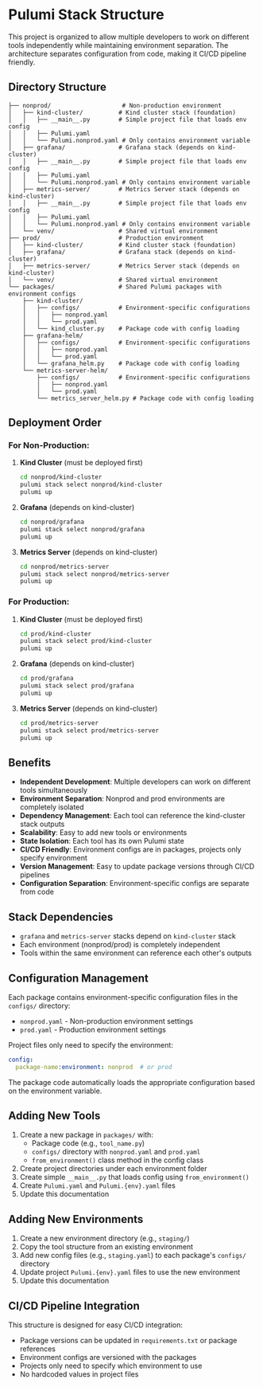 # Pulumi Stack Structure

This project is organized to allow multiple developers to work on different tools independently while maintaining environment separation. The architecture separates configuration from code, making it CI/CD pipeline friendly.

## Directory Structure

```
├── nonprod/                    # Non-production environment
│   ├── kind-cluster/          # Kind cluster stack (foundation)
│   │   ├── __main__.py        # Simple project file that loads env config
│   │   ├── Pulumi.yaml
│   │   └── Pulumi.nonprod.yaml # Only contains environment variable
│   ├── grafana/               # Grafana stack (depends on kind-cluster)
│   │   ├── __main__.py        # Simple project file that loads env config
│   │   ├── Pulumi.yaml
│   │   └── Pulumi.nonprod.yaml # Only contains environment variable
│   ├── metrics-server/        # Metrics Server stack (depends on kind-cluster)
│   │   ├── __main__.py        # Simple project file that loads env config
│   │   ├── Pulumi.yaml
│   │   └── Pulumi.nonprod.yaml # Only contains environment variable
│   └── venv/                  # Shared virtual environment
├── prod/                      # Production environment
│   ├── kind-cluster/          # Kind cluster stack (foundation)
│   ├── grafana/               # Grafana stack (depends on kind-cluster)
│   ├── metrics-server/        # Metrics Server stack (depends on kind-cluster)
│   └── venv/                  # Shared virtual environment
└── packages/                  # Shared Pulumi packages with environment configs
    ├── kind-cluster/
    │   ├── configs/           # Environment-specific configurations
    │   │   ├── nonprod.yaml
    │   │   └── prod.yaml
    │   └── kind_cluster.py    # Package code with config loading
    ├── grafana-helm/
    │   ├── configs/           # Environment-specific configurations
    │   │   ├── nonprod.yaml
    │   │   └── prod.yaml
    │   └── grafana_helm.py    # Package code with config loading
    └── metrics-server-helm/
        ├── configs/           # Environment-specific configurations
        │   ├── nonprod.yaml
        │   └── prod.yaml
        └── metrics_server_helm.py # Package code with config loading
```

## Deployment Order

### For Non-Production:
1. **Kind Cluster** (must be deployed first)
   ```bash
   cd nonprod/kind-cluster
   pulumi stack select nonprod/kind-cluster
   pulumi up
   ```

2. **Grafana** (depends on kind-cluster)
   ```bash
   cd nonprod/grafana
   pulumi stack select nonprod/grafana
   pulumi up
   ```

3. **Metrics Server** (depends on kind-cluster)
   ```bash
   cd nonprod/metrics-server
   pulumi stack select nonprod/metrics-server
   pulumi up
   ```

### For Production:
1. **Kind Cluster** (must be deployed first)
   ```bash
   cd prod/kind-cluster
   pulumi stack select prod/kind-cluster
   pulumi up
   ```

2. **Grafana** (depends on kind-cluster)
   ```bash
   cd prod/grafana
   pulumi stack select prod/grafana
   pulumi up
   ```

3. **Metrics Server** (depends on kind-cluster)
   ```bash
   cd prod/metrics-server
   pulumi stack select prod/metrics-server
   pulumi up
   ```

## Benefits

- **Independent Development**: Multiple developers can work on different tools simultaneously
- **Environment Separation**: Nonprod and prod environments are completely isolated
- **Dependency Management**: Each tool can reference the kind-cluster stack outputs
- **Scalability**: Easy to add new tools or environments
- **State Isolation**: Each tool has its own Pulumi state
- **CI/CD Friendly**: Environment configs are in packages, projects only specify environment
- **Version Management**: Easy to update package versions through CI/CD pipelines
- **Configuration Separation**: Environment-specific configs are separate from code

## Stack Dependencies

- `grafana` and `metrics-server` stacks depend on `kind-cluster` stack
- Each environment (nonprod/prod) is completely independent
- Tools within the same environment can reference each other's outputs

## Configuration Management

Each package contains environment-specific configuration files in the `configs/` directory:
- `nonprod.yaml` - Non-production environment settings
- `prod.yaml` - Production environment settings

Project files only need to specify the environment:
```yaml
config:
  package-name:environment: nonprod  # or prod
```

The package code automatically loads the appropriate configuration based on the environment variable.

## Adding New Tools

1. Create a new package in `packages/` with:
   - Package code (e.g., `tool_name.py`)
   - `configs/` directory with `nonprod.yaml` and `prod.yaml`
   - `from_environment()` class method in the config class
2. Create project directories under each environment folder
3. Create simple `__main__.py` that loads config using `from_environment()`
4. Create `Pulumi.yaml` and `Pulumi.{env}.yaml` files
5. Update this documentation

## Adding New Environments

1. Create a new environment directory (e.g., `staging/`)
2. Copy the tool structure from an existing environment
3. Add new config files (e.g., `staging.yaml`) to each package's `configs/` directory
4. Update project `Pulumi.{env}.yaml` files to use the new environment
5. Update this documentation

## CI/CD Pipeline Integration

This structure is designed for easy CI/CD integration:
- Package versions can be updated in `requirements.txt` or package references
- Environment configs are versioned with the packages
- Projects only need to specify which environment to use
- No hardcoded values in project files
